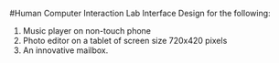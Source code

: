 #Human Computer Interaction Lab
Interface Design for the following:  

1. Music player on non-touch phone
2. Photo editor on a tablet of screen size 720x420 pixels
3. An innovative mailbox.
